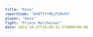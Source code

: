 ```yaml
---
title: "Keva"
reportCode: "AVBT7YrMDjP2NnFH"
player: "Keva"
fight: "Prince Malchezaar"
date: 2021-10-27T19:09:12.576000+00:00
---
```

